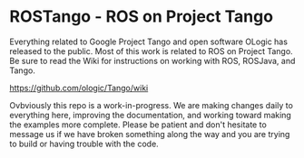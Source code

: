 ROSTango - ROS on Project Tango
=====

Everything related to Google Project Tango and open software OLogic has released to the public. Most of this work is related to ROS on Project Tango.  Be sure to read the Wiki for instructions on working with ROS, ROSJava, and Tango.


https://github.com/ologic/Tango/wiki

Ovbviously this repo is a work-in-progress.  We are making changes daily to everything here, improving the documentation, and working toward making the examples more complete.  Please be patient and don't hesitate to message us if we have broken something along the way and you are trying to build or having trouble with the code.
